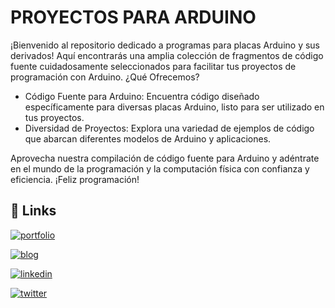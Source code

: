 # PROYECTOS PARA ARDUINO

¡Bienvenido al repositorio dedicado a programas para placas Arduino y sus derivados! Aquí encontrarás una amplia colección de fragmentos de código fuente cuidadosamente seleccionados para facilitar tus proyectos de programación con Arduino.
¿Qué Ofrecemos?

- Código Fuente para Arduino: Encuentra código diseñado específicamente para diversas placas Arduino, listo para ser utilizado en tus proyectos.
- Diversidad de Proyectos: Explora una variedad de ejemplos de código que abarcan diferentes modelos de Arduino y aplicaciones.

Aprovecha nuestra compilación de código fuente para Arduino y adéntrate en el mundo de la programación y la computación física con confianza y eficiencia. ¡Feliz programación!



## 🔗 Links
[![portfolio](https://img.shields.io/badge/Página%20%20Personal-green?style=for-the-badge&logo=gitlab&logoColor=white)](https://franespejo.com/)

[![blog](https://img.shields.io/badge/Blog%20%20Personal-grey?style=for-the-badge&logo=e&logoColor=white)](https://blog.franespejo.com/)

[![linkedin](https://img.shields.io/badge/linkedin-0A66C2?style=for-the-badge&logo=linkedin&logoColor=white)](https://www.linkedin.com/in/francisco-espejo-carretero/)

[![twitter](https://img.shields.io/badge/twitter-1DA1F2?style=for-the-badge&logo=twitter&logoColor=white)](https://twitter.com/)

